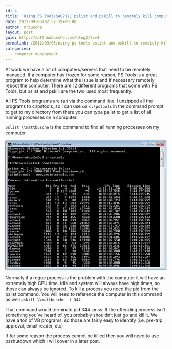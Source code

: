 ```yaml
---
id: 4
title: 'Using PS Tools&#8217; pslist and pskill to remotely kill computer processes'
date: 2012-09-05T02:57:39+00:00
author: mrbusche
layout: post
guid: http://matthewbusche.com/blog2/?p=4
permalink: /2012/09/05/using-ps-tools-pslist-and-pskill-to-remotely-kill-computer-processes/
categories:
  - computer management
---
```

At work we have a lot of computers/servers that need to be remotely managed. If a computer has frozen for some reason, PS Tools <a />is a great program to help determine what the issue is and if necessary remotely reboot the computer. There are 12 different programs that come with PS Tools, but pslist and pskill are the two used most frequently.</p>

All PS Tools programs are ran via the command line. I unzipped all the programs to c:\pstools, so I can use `cd c:\pstools` in the command prompt to get to my directory from there you can type pslist to get a list of all running processes on a computer.

`pslist \\mattbusche` is the command to find all running processes on my computer

<img src="images/2012/09/pslist.png" alt="pslist" />

Normally if a rogue process is the problem with the computer it will have an extremely high CPU time. Idle and system will always have high times, so those can always be ignored. To kill a process you need the pid from the pslist command. You will need to reference the computer in this command as well `pskill \\mattbusche -t 344`

That command would terminate pid 344 smss. If the offending process isn&#8217;t something you&#8217;ve heard of, you probably shouldn&#8217;t just go and kill it. We have a ton of VB programs, so those are fairly easy to identify (i.e. pre-trip approval, email reader, etc)

If for some reason the process cannot be killed then you will need to use psshutdown which I will cover in a later post.
